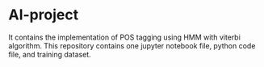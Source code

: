 # AI-project
It contains the implementation of POS tagging using HMM with viterbi algorithm.
This repository contains one jupyter notebook file, python code file, and training dataset.
